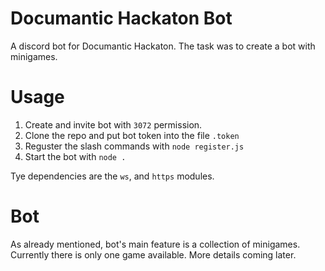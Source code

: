 # Documantic Hackaton Bot
A discord bot for Documantic Hackaton.
The task was to create a bot with minigames.

# Usage
1) Create and invite bot with `3072` permission.
2) Clone the repo and put bot token into the file `.token`
3) Reguster the slash commands with `node register.js`
4) Start the bot with `node .`

Tye dependencies are the `ws`, and `https` modules.

# Bot
As already mentioned, bot's main feature is a collection
of minigames. Currently there is only one game available.
More details coming later.